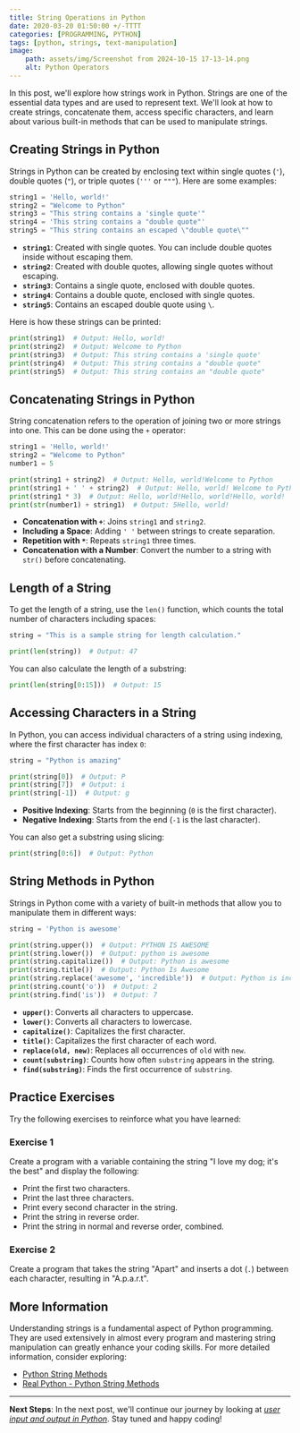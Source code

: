 ```yaml
---
title: String Operations in Python 
date: 2020-03-20 01:50:00 +/-TTTT
categories: [PROGRAMMING, PYTHON]
tags: [python, strings, text-manipulation]
image:
    path: assets/img/Screenshot from 2024-10-15 17-13-14.png
    alt: Python Operators
---
```


In this post, we'll explore how strings work in Python. Strings are one of the essential data types and are used to represent text. We'll look at how to create strings, concatenate them, access specific characters, and learn about various built-in methods that can be used to manipulate strings.

## Creating Strings in Python

Strings in Python can be created by enclosing text within single quotes (`'`), double quotes (`"`), or triple quotes (`'''` or `"""`). Here are some examples:

```python
string1 = 'Hello, world!'
string2 = "Welcome to Python"
string3 = "This string contains a 'single quote'"
string4 = 'This string contains a "double quote"'
string5 = "This string contains an escaped \"double quote\""
```

- **`string1`**: Created with single quotes. You can include double quotes inside without escaping them.
- **`string2`**: Created with double quotes, allowing single quotes without escaping.
- **`string3`**: Contains a single quote, enclosed with double quotes.
- **`string4`**: Contains a double quote, enclosed with single quotes.
- **`string5`**: Contains an escaped double quote using `\`.

Here is how these strings can be printed:

```python
print(string1)  # Output: Hello, world!
print(string2)  # Output: Welcome to Python
print(string3)  # Output: This string contains a 'single quote'
print(string4)  # Output: This string contains a "double quote"
print(string5)  # Output: This string contains an "double quote"
```

## Concatenating Strings in Python

String concatenation refers to the operation of joining two or more strings into one. This can be done using the `+` operator:

```python
string1 = 'Hello, world!'
string2 = "Welcome to Python"
number1 = 5

print(string1 + string2)  # Output: Hello, world!Welcome to Python
print(string1 + ' ' + string2)  # Output: Hello, world! Welcome to Python
print(string1 * 3)  # Output: Hello, world!Hello, world!Hello, world!
print(str(number1) + string1)  # Output: 5Hello, world!
```

- **Concatenation with `+`**: Joins `string1` and `string2`.
- **Including a Space**: Adding `' '` between strings to create separation.
- **Repetition with `*`**: Repeats `string1` three times.
- **Concatenation with a Number**: Convert the number to a string with `str()` before concatenating.

## Length of a String

To get the length of a string, use the `len()` function, which counts the total number of characters including spaces:

```python
string = "This is a sample string for length calculation."

print(len(string))  # Output: 47
```

You can also calculate the length of a substring:

```python
print(len(string[0:15]))  # Output: 15
```

## Accessing Characters in a String

In Python, you can access individual characters of a string using indexing, where the first character has index `0`:

```python
string = "Python is amazing"

print(string[0])  # Output: P
print(string[7])  # Output: i
print(string[-1])  # Output: g
```

- **Positive Indexing**: Starts from the beginning (`0` is the first character).
- **Negative Indexing**: Starts from the end (`-1` is the last character).

You can also get a substring using slicing:

```python
print(string[0:6])  # Output: Python
```

## String Methods in Python

Strings in Python come with a variety of built-in methods that allow you to manipulate them in different ways:

```python
string = 'Python is awesome'

print(string.upper())  # Output: PYTHON IS AWESOME
print(string.lower())  # Output: python is awesome
print(string.capitalize())  # Output: Python is awesome
print(string.title())  # Output: Python Is Awesome
print(string.replace('awesome', 'incredible'))  # Output: Python is incredible
print(string.count('o'))  # Output: 2
print(string.find('is'))  # Output: 7
```

- **`upper()`**: Converts all characters to uppercase.
- **`lower()`**: Converts all characters to lowercase.
- **`capitalize()`**: Capitalizes the first character.
- **`title()`**: Capitalizes the first character of each word.
- **`replace(old, new)`**: Replaces all occurrences of `old` with `new`.
- **`count(substring)`**: Counts how often `substring` appears in the string.
- **`find(substring)`**: Finds the first occurrence of `substring`.

## Practice Exercises

Try the following exercises to reinforce what you have learned:

### Exercise 1
Create a program with a variable containing the string "I love my dog; it's the best" and display the following:
- Print the first two characters.
- Print the last three characters.
- Print every second character in the string.
- Print the string in reverse order.
- Print the string in normal and reverse order, combined.

### Exercise 2
Create a program that takes the string "Apart" and inserts a dot (`.`) between each character, resulting in "A.p.a.r.t".

## More Information

Understanding strings is a fundamental aspect of Python programming. They are used extensively in almost every program and mastering string manipulation can greatly enhance your coding skills. For more detailed information, consider exploring:

- [Python String Methods](https://docs.python.org/3/library/stdtypes.html#string-methods)
- [Real Python - Python String Methods](https://realpython.com/python-strings/)

---

**Next Steps**: In the next post, we'll continue our journey by looking at [*user input and output in Python*](https://gaaspkm.online/posts/user-input-output-in-python/). Stay tuned and happy coding!
